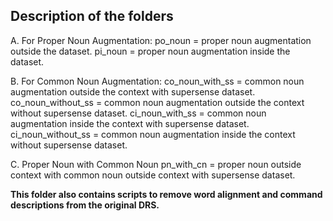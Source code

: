 ## Description of the folders

A. For Proper Noun Augmentation:
    po_noun = proper noun augmentation outside the dataset. 
    pi_noun = proper noun augmentation inside the dataset. 

B. For Common Noun Augmentation:
    co_noun_with_ss = common noun augmentation outside the context with supersense dataset. 
    co_noun_without_ss = common noun augmentation outside the context without supersense dataset.
    ci_noun_with_ss = common noun augmentation inside the context with supersense dataset. 
    ci_noun_without_ss = common noun augmentation inside the context without supersense dataset. 

C. Proper Noun with Common Noun
    pn_with_cn = proper noun outside context with common noun outside context with supersense dataset.

**This folder also contains scripts to remove word alignment and command descriptions from the original DRS.**
    
